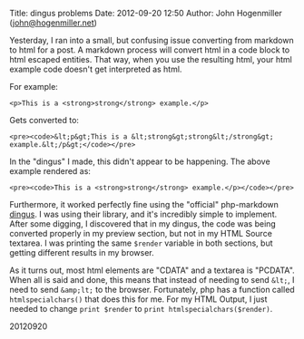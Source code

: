 Title: dingus problems
Date: 2012-09-20 12:50
Author: John Hogenmiller (john@hogenmiller.net)

Yesterday, I ran into a small, but confusing issue converting from
markdown to html for a post. A markdown process will convert html in a
code block to html escaped entities. That way, when you use the
resulting html, your html example code doesn't get interpreted as html.

For example:

~~~~ {.prettyprint}
<p>This is a <strong>strong</strong> example.</p>
~~~~

Gets converted to:

~~~~ {.prettyprint}
<pre><code>&lt;p&gt;This is a &lt;strong&gt;strong&lt;/strong&gt; example.&lt;/p&gt;</code></pre>
~~~~

In the "dingus" I made, this didn't appear to be happening. The above
example rendered as:

~~~~ {.prettyprint}
<pre><code>This is a <strong>strong</strong> example.</p></code></pre>
~~~~

Furthermore, it worked perfectly fine using the "official" php-markdown
[dingus][]. I was using their library, and it's incredibly simple to
implement. After some digging, I discovered that in my dingus, the code
was being converted properly in my preview section, but not in my HTML
Source textarea. I was printing the same `$render` variable in both
sections, but getting different results in my browser.

As it turns out, most html elements are "CDATA" and a textarea is
"PCDATA". When all is said and done, this means that instead of needing
to send `&lt;`, I need to send `&amp;lt;` to the browser. Fortunately,
php has a function called `htmlspecialchars()` that does this for me.
For my HTML Output, I just needed to change `print $render` to
`print htmlspecialchars($render)`.

20120920

  [dingus]: http://michelf.ca/projects/php-markdown/dingus/

